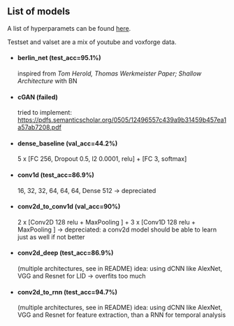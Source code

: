 ## List of models

A list of hyperparamets can be found [here](potential_hyperparameters.md).

Testset and valset are a mix of youtube and voxforge data.

- #### berlin_net (test_acc=95.1%)

  inspired from *Tom Herold, Thomas Werkmeister Paper; Shallow Architecture* with BN
  
- #### cGAN (failed)
  
  tried to implement: https://pdfs.semanticscholar.org/0505/12496557c439a9b31459b457ea1a57ab7208.pdf

- #### dense_baseline (val_acc=44.2%)

  5 x [FC 256, Dropout 0.5, l2 0.0001, relu] + [FC 3, softmax]
  
- #### conv1d (test_acc=86.9%)

  16, 32, 32, 64, 64, 64, Dense 512
  -> depreciated

- #### conv2d_to_conv1d (val_acc=90%)

  2 x [Conv2D 128 relu + MaxPooling ] + 3 x [Conv1D 128 relu + MaxPooling ]
  → depreciated: a conv2d model should be able to learn just as well if not better

- #### conv2d_deep (test_acc=86.9%)

  (multiple architectures, see in README)
  idea: using dCNN like AlexNet, VGG and Resnet for LID
  → overfits too much

- #### conv2d_to_rnn (test_acc=94.7%)

  (multiple architectures, see in README)
  idea: using dCNN like AlexNet, VGG and Resnet for feature extraction, than a RNN for temporal analysis


